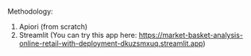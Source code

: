 Methodology:

1. Apiori (from scratch)
2. Streamlit (You can try this app here: https://market-basket-analysis-online-retail-with-deployment-dkuzsmxuq.streamlit.app)
